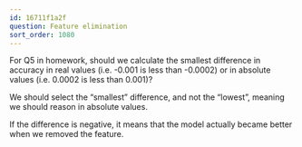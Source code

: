 ```yaml
---
id: 16711f1a2f
question: Feature elimination
sort_order: 1080
---
```


For Q5 in homework, should we calculate the smallest difference in accuracy in real values (i.e. -0.001 is less than -0.0002) or in absolute values (i.e. 0.0002 is less than 0.001)?

We should select the “smallest” difference, and not the “lowest”, meaning we should reason in absolute values.

If the difference is negative, it means that the model actually became better when we removed the feature.